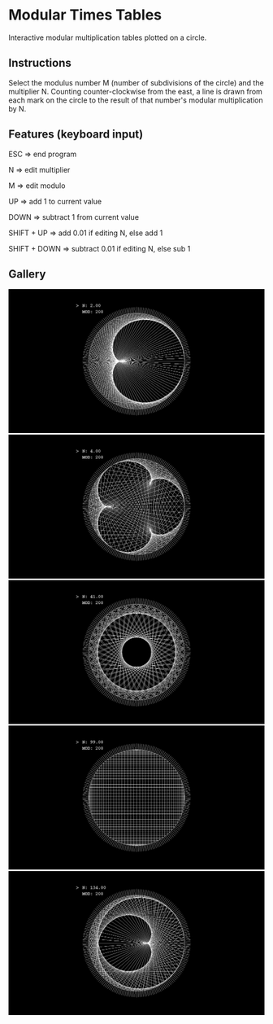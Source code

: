# Modular Times Tables

Interactive modular multiplication tables plotted on a circle.

## Instructions

Select the modulus number M (number of subdivisions of the circle) and
the multiplier N. Counting counter-clockwise from the east, a line is
drawn from each mark on the circle to the result of that number's
modular multiplication by N.

## Features (keyboard input)

ESC => end program

N => edit multiplier

M => edit modulo

UP => add 1 to current value

DOWN => subtract 1 from current value

SHIFT + UP => add 0.01 if editing N, else add 1

SHIFT + DOWN => subtract 0.01 if editing N, else sub 1

## Gallery

![cardioid](https://github.com/swarmalator/mod-times-tables/blob/master/images/cardioid.png)
![triple](https://github.com/swarmalator/mod-times-tables/blob/master/images/triple.png)
![n41](https://github.com/swarmalator/mod-times-tables/blob/master/images/n41.png)
![n99](https://github.com/swarmalator/mod-times-tables/blob/master/images/n99.png)
![n134](https://github.com/swarmalator/mod-times-tables/blob/master/images/n134.png)

